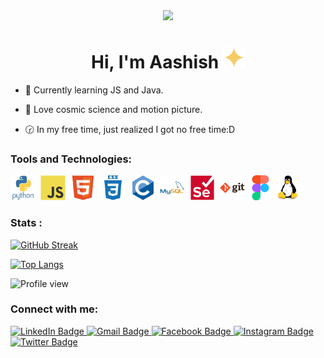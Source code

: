 <div id="header" align="center">
  <img src="https://media.giphy.com/media/2zeji2UedvZzvIZ45N/giphy.gif"/>
</div>

<h1 align="center">Hi, I'm Aashish
  <img src="https://raw.githubusercontent.com/danndigital/debbie-portfolio-2021/28bef52c5fec2ddbbcd1462246f081213cec2582/public/images/sparkle.svg" width="35px" alt="sparkle" />
</h1>

- :seedling: Currently learning JS and Java.

- :stars: Love cosmic science and motion picture.

- :clock230: In my free time, just realized I got no free time:D

### Tools and Technologies:

<div>
    <img src="https://github.com/devicons/devicon/blob/master/icons/python/python-original-wordmark.svg" title="Python" alt="Python" width="40" height="40"/>&nbsp;
    <img src="https://github.com/devicons/devicon/blob/master/icons/javascript/javascript-original.svg" title="Javascript" alt="Javascript" width="40" height="40"/>&nbsp;
    <img src="https://github.com/devicons/devicon/blob/master/icons/html5/html5-original.svg" title="HTML5" alt="HTML" width="40" height="40"/>&nbsp;
    <img src="https://github.com/devicons/devicon/blob/master/icons/css3/css3-plain-wordmark.svg"  title="CSS3" alt="CSS" width="40" height="40"/>&nbsp;
    <img src="https://github.com/devicons/devicon/blob/master/icons/c/c-original.svg" title="C" alt="C" width="40" height="40"/>&nbsp;
    <img src="https://github.com/devicons/devicon/blob/master/icons/mysql/mysql-original-wordmark.svg" title="MySQL"  alt="MySQL" width="40" height="40"/>&nbsp;
    <img src="https://github.com/devicons/devicon/blob/master/icons/selenium/selenium-original.svg" title="Selenium"  alt="Selenium" width="40" height="40"/>&nbsp;
    <img src="https://github.com/devicons/devicon/blob/master/icons/git/git-original-wordmark.svg" title="Git" **alt="Git" width="40" height="40"/>
    <img src="https://github.com/devicons/devicon/blob/master/icons/figma/figma-original.svg" title="Figma" **alt="Figma" width="40" height="40"/>
    <img src="https://github.com/devicons/devicon/blob/master/icons/linux/linux-original.svg" title="Linux" **alt="Linux" width="40" height="40"/>
</div>

### Stats :

[![GitHub Streak](http://github-readme-streak-stats.herokuapp.com?user=chapainaashish&theme=dark&background=000000)](https://git.io/streak-stats)

[![Top Langs](https://github-readme-stats.vercel.app/api/top-langs/?username=chapainaashish&layout=compact&theme=vision-friendly-dark)](https://github.com/anuraghazra/github-readme-stats)

<div>
  <img src="https://komarev.com/ghpvc/?username=chapainaashish&style=for-the-badge&color=green" alt="Profile view"
</div>

### Connect with me:

<div id="badges">
  <a href="https://www.linkedin.com/in/chapainaashish/">
    <img src="https://img.shields.io/badge/LinkedIn-blue?style=for-the-badge&logo=linkedin&logoColor=white" alt="LinkedIn Badge"/>
  </a>
  <a href="mailto: ashishchapain86@gmail.com">
    <img src="https://img.shields.io/badge/Gmail-red?style=for-the-badge&logo=gmail&logoColor=white" alt="Gmail Badge"/>
  </a>
  <a href="https://www.facebook.com/chapainaashish">
    <img src="https://img.shields.io/badge/Facebook-blue?style=for-the-badge&logo=facebook&logoColor=white" alt="Facebook Badge"/>
  </a>
  <a href="https://www.instagram.com/aa__aashish/">
    <img src="https://img.shields.io/badge/Instagram-red?style=for-the-badge&logo=instagram&logoColor=white" alt="Instagram Badge"/>
  </a>
  <a href="https://twitter.com/chapainaashish">
    <img src="https://img.shields.io/badge/Twitter-blue?style=for-the-badge&logo=twitter&logoColor=white" alt="Twitter Badge"/>
  </a>
</div>
